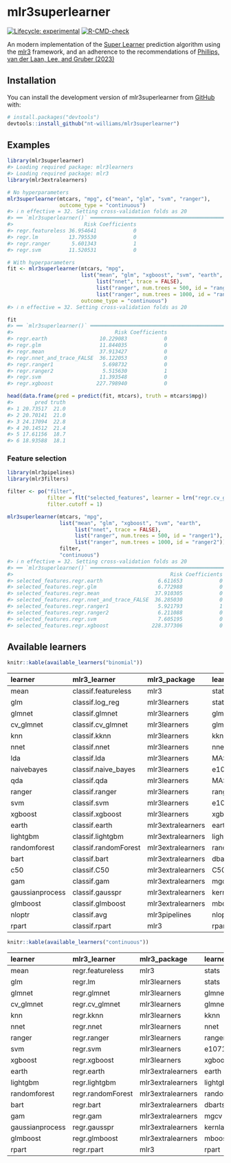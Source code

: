 
<!-- README.md is generated from README.Rmd. Please edit that file -->

# mlr3superlearner

<!-- badges: start -->

[![Lifecycle:
experimental](https://img.shields.io/badge/lifecycle-experimental-orange.svg)](https://lifecycle.r-lib.org/articles/stages.html#experimental)
[![R-CMD-check](https://github.com/nt-williams/mlr3superlearner/actions/workflows/R-CMD-check.yaml/badge.svg)](https://github.com/nt-williams/mlr3superlearner/actions/workflows/R-CMD-check.yaml)
<!-- badges: end -->

An modern implementation of the [Super
Learner](https://biostats.bepress.com/ucbbiostat/paper266/) prediction
algorithm using the [mlr3](https://mlr3.mlr-org.com/) framework, and an
adherence to the recommendations of [Phillips, van der Laan, Lee, and
Gruber (2023)](https://doi.org/10.1093/ije/dyad023)

## Installation

You can install the development version of mlr3superlearner from
[GitHub](https://github.com/) with:

``` r
# install.packages("devtools")
devtools::install_github("nt-williams/mlr3superlearner")
```

## Examples

``` r
library(mlr3superlearner)
#> Loading required package: mlr3learners
#> Loading required package: mlr3
library(mlr3extralearners)

# No hyperparameters
mlr3superlearner(mtcars, "mpg", c("mean", "glm", "svm", "ranger"), 
                 outcome_type = "continuous")
#> ℹ n effective = 32. Setting cross-validation folds as 20
#> ══ `mlr3superlearner()` ════════════════════════════════════════════════════════
#>                       Risk Coefficients
#> regr.featureless 36.954641            0
#> regr.lm          13.795530            0
#> regr.ranger       5.601343            1
#> regr.svm         11.520531            0

# With hyperparameters
fit <- mlr3superlearner(mtcars, "mpg", 
                        list("mean", "glm", "xgboost", "svm", "earth",
                             list("nnet", trace = FALSE),
                             list("ranger", num.trees = 500, id = "ranger1"),
                             list("ranger", num.trees = 1000, id = "ranger2")), 
                        outcome_type = "continuous")
#> ℹ n effective = 32. Setting cross-validation folds as 20

fit
#> ══ `mlr3superlearner()` ════════════════════════════════════════════════════════
#>                                 Risk Coefficients
#> regr.earth                 10.229083            0
#> regr.glm                   11.844035            0
#> regr.mean                  37.913427            0
#> regr.nnet_and_trace_FALSE  36.122053            0
#> regr.ranger1                5.698732            0
#> regr.ranger2                5.515630            1
#> regr.svm                   11.393548            0
#> regr.xgboost              227.798940            0

head(data.frame(pred = predict(fit, mtcars), truth = mtcars$mpg))
#>       pred truth
#> 1 20.73517  21.0
#> 2 20.70141  21.0
#> 3 24.17094  22.8
#> 4 20.14512  21.4
#> 5 17.61156  18.7
#> 6 18.93588  18.1
```

### Feature selection

``` r
library(mlr3pipelines)
library(mlr3filters)

filter <- po("filter",
             filter = flt("selected_features", learner = lrn("regr.cv_glmnet")),
             filter.cutoff = 1)

mlr3superlearner(mtcars, "mpg", 
                 list("mean", "glm", "xgboost", "svm", "earth",
                      list("nnet", trace = FALSE),
                      list("ranger", num.trees = 500, id = "ranger1"),
                      list("ranger", num.trees = 1000, id = "ranger2")), 
                 filter,
                 "continuous")
#> ℹ n effective = 32. Setting cross-validation folds as 20
#> ══ `mlr3superlearner()` ════════════════════════════════════════════════════════
#>                                                   Risk Coefficients
#> selected_features.regr.earth                  6.611653            0
#> selected_features.regr.glm                    6.772988            0
#> selected_features.regr.mean                  37.910305            0
#> selected_features.regr.nnet_and_trace_FALSE  36.285030            0
#> selected_features.regr.ranger1                5.921793            1
#> selected_features.regr.ranger2                6.211088            0
#> selected_features.regr.svm                    7.605195            0
#> selected_features.regr.xgboost              228.377306            0
```

## Available learners

``` r
knitr::kable(available_learners("binomial"))
```

| learner         | mlr3_learner         | mlr3_package      | learner_package |
|:----------------|:---------------------|:------------------|:----------------|
| mean            | classif.featureless  | mlr3              | stats           |
| glm             | classif.log_reg      | mlr3learners      | stats           |
| glmnet          | classif.glmnet       | mlr3learners      | glmnet          |
| cv_glmnet       | classif.cv_glmnet    | mlr3learners      | glmnet          |
| knn             | classif.kknn         | mlr3learners      | kknn            |
| nnet            | classif.nnet         | mlr3learners      | nnet            |
| lda             | classif.lda          | mlr3learners      | MASS            |
| naivebayes      | classif.naive_bayes  | mlr3learners      | e1071           |
| qda             | classif.qda          | mlr3learners      | MASS            |
| ranger          | classif.ranger       | mlr3learners      | ranger          |
| svm             | classif.svm          | mlr3learners      | e1071           |
| xgboost         | classif.xgboost      | mlr3learners      | xgboost         |
| earth           | classif.earth        | mlr3extralearners | earth           |
| lightgbm        | classif.lightgbm     | mlr3extralearners | lightgbm        |
| randomforest    | classif.randomForest | mlr3extralearners | randomForest    |
| bart            | classif.bart         | mlr3extralearners | dbarts          |
| c50             | classif.C50          | mlr3extralearners | C50             |
| gam             | classif.gam          | mlr3extralearners | mgcv            |
| gaussianprocess | classif.gausspr      | mlr3extralearners | kernlab         |
| glmboost        | classif.glmboost     | mlr3extralearners | mboost          |
| nloptr          | classif.avg          | mlr3pipelines     | nloptr          |
| rpart           | classif.rpart        | mlr3              | rpart           |

``` r
knitr::kable(available_learners("continuous"))
```

| learner         | mlr3_learner      | mlr3_package      | learner_package |
|:----------------|:------------------|:------------------|:----------------|
| mean            | regr.featureless  | mlr3              | stats           |
| glm             | regr.lm           | mlr3learners      | stats           |
| glmnet          | regr.glmnet       | mlr3learners      | glmnet          |
| cv_glmnet       | regr.cv_glmnet    | mlr3learners      | glmnet          |
| knn             | regr.kknn         | mlr3learners      | kknn            |
| nnet            | regr.nnet         | mlr3learners      | nnet            |
| ranger          | regr.ranger       | mlr3learners      | ranger          |
| svm             | regr.svm          | mlr3learners      | e1071           |
| xgboost         | regr.xgboost      | mlr3learners      | xgboost         |
| earth           | regr.earth        | mlr3extralearners | earth           |
| lightgbm        | regr.lightgbm     | mlr3extralearners | lightgbm        |
| randomforest    | regr.randomForest | mlr3extralearners | randomForest    |
| bart            | regr.bart         | mlr3extralearners | dbarts          |
| gam             | regr.gam          | mlr3extralearners | mgcv            |
| gaussianprocess | regr.gausspr      | mlr3extralearners | kernlab         |
| glmboost        | regr.glmboost     | mlr3extralearners | mboost          |
| rpart           | regr.rpart        | mlr3              | rpart           |
